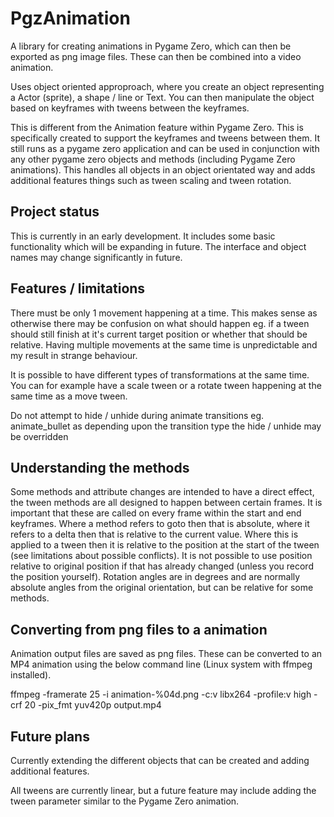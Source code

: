 # PgzAnimation

A library for creating animations in Pygame Zero, which can then be 
exported as png image files. These can then be combined into a video animation.

Uses object oriented approproach, where you create an object representing 
a Actor (sprite), a shape / line or Text. You can then manipulate the
object based on keyframes with tweens between the keyframes.

This is different from the Animation feature within Pygame Zero. This
is specifically created to support the keyframes and tweens between them.
It still runs as a pygame zero application and can be used in conjunction with any other pygame zero objects and methods (including Pygame Zero animations).
This handles all objects in an object orientated way and adds additional
features things such as tween scaling and tween rotation. 

## Project status

This is currently in an early development. It includes some basic functionality
which will be expanding in future. The interface and object names may change
significantly in future.


## Features / limitations

There must be only 1 movement happening at a time. This makes sense as 
otherwise there may be confusion on what should happen eg. if a tween 
should still finish at it's current target position or whether that should
be relative.
Having multiple movements at the same time is unpredictable and my result in
strange behaviour.

It is possible to have different types of transformations at the same time. 
You can for example have a scale tween or a rotate tween happening at the same 
time as a move tween.

Do not attempt to hide / unhide during animate transitions eg. animate_bullet
as depending upon the transition type the hide / unhide may be overridden

## Understanding the methods

Some methods and attribute changes are intended to have a direct effect, 
the tween methods are all designed to happen between certain frames. It is 
important that these are called on every frame within the start and end
keyframes. Where a method refers to goto then that is absolute, 
where it refers to a delta then that is relative to the current value. Where
this is applied to a tween then it is relative to the position at the start
of the tween (see limitations about possible conflicts). It is not possible to
use position relative to original position if that has already changed (unless you record the position yourself). Rotation angles are in degrees
and are normally absolute angles from the original orientation, but can be
relative for some methods.

## Converting from png files to a animation

Animation output files are saved as png files. These can be converted to an
MP4 animation using the below command line (Linux system with ffmpeg
installed).

ffmpeg -framerate 25 -i animation-%04d.png -c:v libx264 -profile:v high -crf 20 -pix_fmt yuv420p output.mp4


## Future plans

Currently extending the different objects that can be created and adding
additional features.

All tweens are currently linear, but a future feature may include
adding the tween parameter similar to the Pygame Zero animation.


